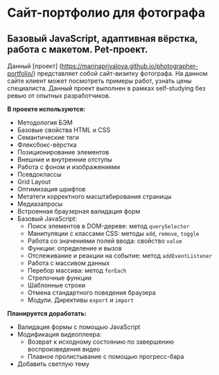 # Сайт-портфолио для фотографа
## Базовый JavaScript, адаптивная вёрстка, работа с макетом. Pet-проект.

Данный [проект] (https://marinaprivalova.github.io/photographer-portfolio/) представляет собой сайт-визитку фотографа. На данном сайте клиент может посмотреть примеры работ, узнать цены специалиста. Данный проект выполнен в рамках self-studying без ревью от опытных разработчиков.

**В проекте используются:**
* Методология БЭМ
* Базовые свойства HTML и CSS
* Семантические теги
* Флексбокс-вёрстка
* Позиционирование элементов
* Внешние и внутренние отступы
* Работа с фоном и изображениями
* Псевдоклассы
* Grid Layout
* Оптимизация шрифтов
* Метатеги корректного масштабирования страницы
* Медиазапросы
* Встроенная браузерная валидация форм
* Базовый JavaScript:
  * Поиск элементов в DOM-дереве: метод `querySelector`
  * Манипуляции с классами CSS: методы `add`, `remove`, `toggle`
  * Работа со значениями полей ввода: свойство `value`
  * Функции: определение и вызов
  * Отслеживание и реакции на событие: метод `addEventListener`
  * Работа с массивом данных
  * Перебор массива: метод `forEach`
  * Стрелочные функции
  * Шаблонные строки
  * Отмена стандартного поведения браузера
  * Модули. Директивы `export` и `import`

**Планируется доработать:**
* Валидация формы с помощью JavaScript
* Модификация видеоплеера:
  * Возврат к исходному состоянию по завершению воспроизведения видео
  * Плавное пролистывание с помощью прогресс-бара
* Добавить светлую тему
